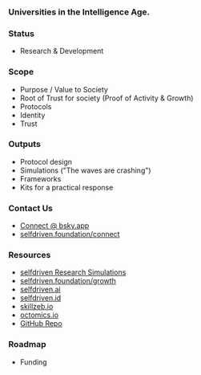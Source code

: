 ### Universities in the Intelligence Age.

### Status
- Research & Development

### Scope
- Purpose / Value to Society
- Root of Trust for society (Proof of Activity & Growth)
- Protocols
- Identity
- Trust

### Outputs
- Protocol design
- Simulations ("The waves are crashing")
- Frameworks
- Kits for a practical response

### Contact Us
- [Connect @ bsky.app](https://bsky.app/profile/markbyers.selfdriven.social)
- [selfdriven.foundation/connect](https://selfdriven.foundation/connect)

### Resources

- [selfdriven Research Simulations](https://github.com/selfdriven-foundation/research/tree/main/simulations)
- [selfdriven.foundation/growth](https://selfdriven.foundation/growth)
- [selfdriven.ai](https://selfdriven.ai)
- [selfdriven.id](https://selfdriven.id)
- [skillzeb.io](https://skillzeb.io)
- [octomics.io](https://octomics.io)
- [GitHub Repo](https://github.com/selfdriven-foundation/selfdriven-university)

### Roadmap
- Funding
